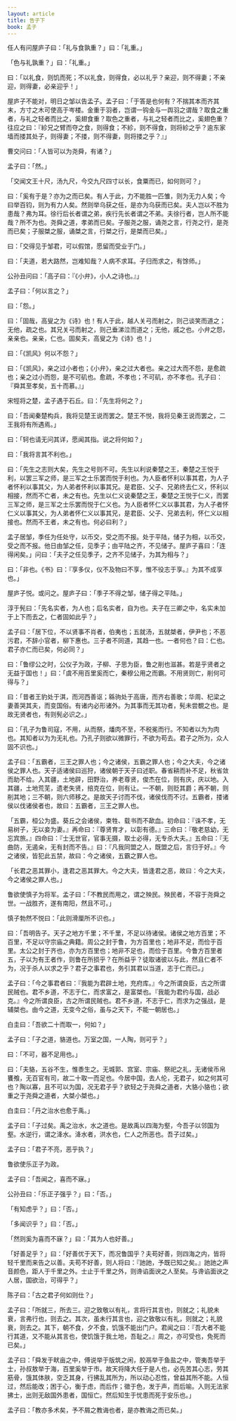 ```yaml
---
layout: article
title: 告子下
book: 孟子
---
```


任人有问屋庐子曰：「礼与食孰重？」曰：「礼重。」

「色与礼孰重？」曰：「礼重。」

曰：「以礼食，则饥而死；不以礼食，则得食，必以礼乎？亲迎，则不得妻；不亲迎，则得妻，必亲迎乎！」

屋庐子不能对，明日之邹以告孟子。孟子曰：「于答是也何有？不揣其本而齐其末，方寸之木可使高于岑楼。金重于羽者，岂谓一钩金与一舆羽之谓哉？取食之重者，与礼之轻者而比之，奚翅食重？取色之重者，与礼之轻者而比之，奚翅色重？往应之曰：『紾兄之臂而夺之食，则得食；不紾，则不得食，则将紾之乎？逾东家墙而搂其处子，则得妻；不搂，则不得妻，则将搂之乎？』」

曹交问曰：「人皆可以为尧舜，有诸？」

孟子曰：「然。」

「交闻文王十尺，汤九尺，今交九尺四寸以长，食粟而已，如何则可？」

曰：「奚有于是？亦为之而已矣。有人于此，力不能胜一匹雏，则为无力人矣；今曰举百钧，则为有力人矣。然则举乌获之任，是亦为乌获而已矣。夫人岂以不胜为患哉？弗为耳。徐行后长者谓之弟，疾行先长者谓之不弟。夫徐行者，岂人所不能哉？所不为也。尧舜之道，孝弟而已矣。子服尧之服，诵尧之言，行尧之行，是尧而已矣；子服桀之服，诵桀之言，行桀之行，是桀而已矣。」

曰：「交得见于邹君，可以假馆，愿留而受业于门。」

曰：「夫道，若大路然，岂难知哉？人病不求耳。子归而求之，有馀师。」

公孙丑问曰：「高子曰：『《小弁》，小人之诗也。』」

孟子曰：「何以言之？」

曰：「怨。」

曰：「固哉，高叟之为《诗》也！有人于此，越人关弓而射之，则己谈笑而道之；无他，疏之也。其兄关弓而射之，则己垂涕泣而道之；无他，戚之也。小弁之怨，亲亲也。亲亲，仁也。固矣夫，高叟之为《诗》也！」

曰：「《凯风》何以不怨？」

曰：「《凯风》，亲之过小者也；《小弁》，亲之过大者也。亲之过大而不怨，是愈疏也；亲之过小而怨，是不可矶也。愈疏，不孝也；不可矶，亦不孝也。孔子曰：『舜其至孝矣，五十而慕。』」

宋牼将之楚，孟子遇于石丘。曰：「先生将何之？」

曰：「吾闻秦楚构兵，我将见楚王说而罢之。楚王不悦，我将见秦王说而罢之，二王我将有所遇焉。」

曰：「轲也请无问其详，愿闻其指。说之将何如？」

曰：「我将言其不利也。」

曰：「先生之志则大矣，先生之号则不可。先生以利说秦楚之王，秦楚之王悦于利，以罢三军之师，是三军之士乐罢而悦于利也。为人臣者怀利以事其君，为人子者怀利以事其父，为人弟者怀利以事其兄。是君臣、父子、兄弟终去仁义，怀利以相接，然而不亡者，未之有也。先生以仁义说秦楚之王，秦楚之王悦于仁义，而罢三军之师，是三军之士乐罢而悦于仁义也。为人臣者怀仁义以事其君，为人子者怀仁义以事其父，为人弟者怀仁义以事其兄，是君臣、父子、兄弟去利，怀仁义以相接也。然而不王者，未之有也。何必曰利？」

孟子居邹，季任为任处守，以币交，受之而不报。处于平陆，储子为相，以币交，受之而不报。他日由邹之任，见季子；由平陆之齐，不见储子。屋庐子喜曰：「连得闲矣。」问曰：「夫子之任见季子，之齐不见储子，为其为相与？」

曰：「非也。《书》曰：『享多仪，仪不及物曰不享，惟不役志于享。』为其不成享也。」

屋庐子悦。或问之。屋庐子曰：「季子不得之邹，储子得之平陆。」

淳于髡曰：「先名实者，为人也；后名实者，自为也。夫子在三卿之中，名实未加于上下而去之，仁者固如此乎？」

孟子曰：「居下位，不以贤事不肖者，伯夷也；五就汤，五就桀者，伊尹也；不恶污君，不辞小官者，柳下惠也。三子者不同道，其趋一也。一者何也？曰：仁也。君子亦仁而已矣，何必同？」

曰：「鲁缪公之时，公仪子为政，子柳、子思为臣，鲁之削也滋甚。若是乎贤者之无益于国也！」曰：「虞不用百里奚而亡，秦穆公用之而霸。不用贤则亡，削何可得与？」

曰：「昔者王豹处于淇，而河西善讴；緜驹处于高唐，而齐右善歌；华周、杞梁之妻善哭其夫，而变国俗。有诸内必形诸外。为其事而无其功者，髡未尝覩之也。是故无贤者也，有则髡必识之。」

曰：「孔子为鲁司寇，不用，从而祭，燔肉不至，不税冕而行。不知者以为为肉也。其知者以为为无礼也。乃孔子则欲以微罪行，不欲为苟去。君子之所为，众人固不识也。」

孟子曰：「五霸者，三王之罪人也；今之诸侯，五霸之罪人也；今之大夫，今之诸侯之罪人也。天子适诸侯曰巡狩，诸侯朝于天子曰述职。春省耕而补不足，秋省敛而助不给。入其疆，土地辟，田野治，养老尊贤，俊杰在位，则有庆，庆以地。入其疆，土地荒芜，遗老失贤，掊克在位，则有让。一不朝，则贬其爵；再不朝，则削其地；三不朝，则六师移之。是故天子讨而不伐，诸侯伐而不讨。五霸者，搂诸侯以伐诸侯者也，故曰：五霸者，三王之罪人也。

「五霸，桓公为盛。葵丘之会诸侯，束牲、载书而不歃血。初命曰：『诛不孝，无易树子，无以妾为妻。』再命曰：『尊贤育才，以彰有德。』三命曰：『敬老慈幼，无忘宾旅。』四命曰：『士无世官，官事无摄，取士必得，无专杀大夫。』五命曰：『无曲防，无遏籴，无有封而不告。』曰：『凡我同盟之人，既盟之后，言归于好。』今之诸侯，皆犯此五禁，故曰：今之诸侯，五霸之罪人也。

「长君之恶其罪小，逢君之恶其罪大。今之大夫，皆逢君之恶，故曰：今之大夫，今之诸侯之罪人也。」

鲁欲使慎子为将军。孟子曰：「不教民而用之，谓之殃民。殃民者，不容于尧舜之世。一战胜齐，遂有南阳，然且不可。」

慎子勃然不悦曰：「此则滑厘所不识也。」

曰：「吾明告子。天子之地方千里；不千里，不足以待诸侯。诸侯之地方百里；不百里，不足以守宗庙之典籍。周公之封于鲁，为方百里也；地非不足，而俭于百里。太公之封于齐也，亦为方百里也；地非不足也，而俭于百里。今鲁方百里者五，子以为有王者作，则鲁在所损乎？在所益乎？徒取诸彼以与此，然且仁者不为，况于杀人以求之乎？君子之事君也，务引其君以当道，志于仁而已。」

孟子曰：「今之事君者曰：『我能为君辟土地，充府库。』今之所谓良臣，古之所谓民贼也。君不乡道，不志于仁，而求富之，是富桀也。『我能为君约与国，战必克。』今之所谓良臣，古之所谓民贼也。君不乡道，不志于仁，而求为之强战，是辅桀也。由今之道，无变今之俗，虽与之天下，不能一朝居也。」

白圭曰：「吾欲二十而取一，何如？」

孟子曰：「子之道，貉道也。万室之国，一人陶，则可乎？」

曰：「不可，器不足用也。」

曰：「夫貉，五谷不生，惟黍生之。无城郭、宫室、宗庙、祭祀之礼，无诸侯币帛饔飧，无百官有司，故二十取一而足也。今居中国，去人伦，无君子，如之何其可也？陶以寡，且不可以为国，况无君子乎？欲轻之于尧舜之道者，大貉小貉也；欲重之于尧舜之道者，大桀小桀也。」

白圭曰：「丹之治水也愈于禹。」

孟子曰：「子过矣。禹之治水，水之道也。是故禹以四海为壑，今吾子以邻国为壑。水逆行，谓之洚水。洚水者，洪水也，仁人之所恶也。吾子过矣。」

孟子曰：「君子不亮，恶乎执？」

鲁欲使乐正子为政。

孟子曰：「吾闻之，喜而不寐。」

公孙丑曰：「乐正子强乎？」曰：「否。」

「有知虑乎？」曰：「否。」

「多闻识乎？」曰：「否。」

「然则奚为喜而不寐？」曰：「其为人也好善。」

「好善足乎？」曰：「好善优于天下，而况鲁国乎？夫苟好善，则四海之内，皆将轻千里而来告之以善。夫苟不好善，则人将曰：『訑訑，予既已知之矣。』訑訑之声音颜色，距人于千里之外。士止于千里之外，则谗谄面谀之人至矣。与谗谄面谀之人居，国欲治，可得乎？」

陈子曰：「古之君子何如则仕？」

孟子曰：「所就三，所去三。迎之致敬以有礼，言将行其言也，则就之；礼貌未衰，言弗行也，则去之。其次，虽未行其言也，迎之致敬以有礼，则就之；礼貌衰，则去之。其下，朝不食，夕不食，饥饿不能出门户。君闻之曰：『吾大者不能行其道，又不能从其言也，使饥饿于我土地，吾耻之。』周之，亦可受也，免死而已矣。」

孟子曰：「舜发于畎亩之中，傅说举于版筑之闲，胶鬲举于鱼盐之中，管夷吾举于士，孙叔敖举于海，百里奚举于市。故天将降大任于是人也，必先苦其心志，劳其筋骨，饿其体肤，空乏其身，行拂乱其所为，所以动心忍性，曾益其所不能。人恒过，然后能改；困于心，衡于虑，而后作；徵于色，发于声，而后喻。入则无法家拂士，出则无敌国外患者，国恒亡。然后知生于忧患而死于安乐也。」

孟子曰：「教亦多术矣，予不屑之教诲也者，是亦教诲之而已矣。」

